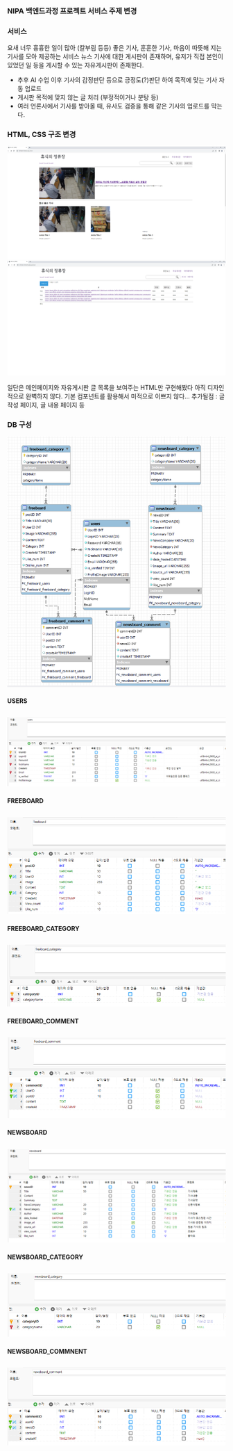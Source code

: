 ### NIPA 백엔드과정 프로젝트 서비스 주제 변경

### 서비스
요새 너무 흉흉한 일이 많아 (칼부림 등등) 좋은 기사, 훈훈한 기사, 마음이 따뜻해 지는 기사를 모아 제공하는 서비스
뉴스 기사에 대한 게시판이 존재하며, 유저가 직접 본인이 있었던 일 등을 게시할 수 있는 자유게시판이 존재한다.

- 추후 AI 수업 이후 기사의 감정판단 등으로 긍정도(?)판단 하여 목적에 맞는 기사 자동 업로드
- 게시판 목적에 맞지 않는 글 처리 (부정적이거나 분탕 등)
- 여러 언론사에서 기사를 받아올 때, 유사도 검증을 통해 같은 기사의 업로드를 막는다.

### HTML, CSS 구조 변경
![Alt text](image.png)
![Alt text](image-1.png)

일단은 메인페이지와 자유게시판 글 목록을 보여주는 HTML만 구현해봤다
아직 디자인적으로 완벽하지 않다. 기본 컴포넌트를 활용해서 미적으로 이쁘지 않다...
추가될점 : 글 작성 페이지, 글 내용 페이지 등

### DB 구성
![Alt text](ERD.png)

#### USERS
![Alt text](image-2.png)
---
#### FREEBOARD
![Alt text](image-3.png)
---
#### FREEBOARD_CATEGORY
![Alt text](image-4.png)
---
#### FREEBOARD_COMMENT
![Alt text](image-5.png)
---
#### NEWSBOARD
![Alt text](image-6.png)
---
#### NEWSBOARD_CATEGORY
![Alt text](image-7.png)
---
#### NEWSBOARD_COMMNENT
![Alt text](image-8.png)
---

